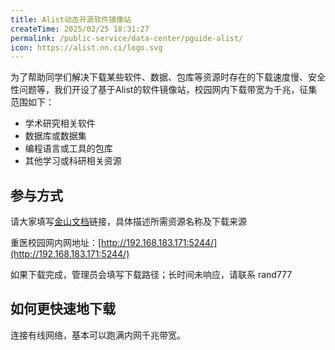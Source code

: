 ```yaml
---
title: Alist动态开源软件镜像站
createTime: 2025/02/25 18:31:27
permalink: /public-service/data-center/pguide-alist/
icon: https://alist.nn.ci/logo.svg
---
```


为了帮助同学们解决下载某些软件、数据、包库等资源时存在的下载速度慢、安全性问题等，我们开设了基于Alist的软件镜像站，校园网内下载带宽为千兆，征集范围如下：

* 学术研究相关软件
* 数据库或数据集
* 编程语言或工具的包库
* 其他学习或科研相关资源

## 参与方式
请大家填写[金山文档](https://www.kdocs.cn/l/crT33WW5UIT9)链接，具体描述所需资源名称及下载来源

重医校园网内网地址：[http://192.168.183.171:5244/](http://192.168.183.171:5244/)

如果下载完成，管理员会填写下载路径；长时间未响应，请联系 rand777

## 如何更快速地下载

连接有线网络，基本可以跑满内网千兆带宽。

<ImageCard  image="/src/2025-03-13_21-37-44.png"  href="/"></ImageCard>